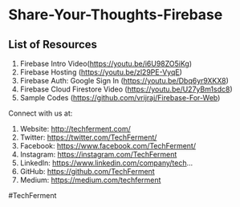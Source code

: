 # Share-Your-Thoughts-Firebase

## List of Resources
1. Firebase Intro Video(https://youtu.be/i6U98ZO5iKg)
1. Firebase Hosting (https://youtu.be/zl29PE-VyqE)
1. Firebase Auth: Google Sign In (https://youtu.be/Dbq6yr9XKX8)
1. Firebase Cloud Firestore Video (https://youtu.be/U27yBm1sdc8)
1. Sample Codes (https://github.com/vrijraj/Firebase-For-Web)


Connect with us at:
1. Website: http://techferment.com/
1. Twitter: https://twitter.com/TechFerment/
1. Facebook: https://www.facebook.com/TechFerment/
1. Instagram: https://instagram.com/TechFerment
1. LinkedIn: https://www.linkedin.com/company/tech...
1. GitHub: https://github.com/TechFerment
1. Medium: https://medium.com/techferment

#TechFerment
